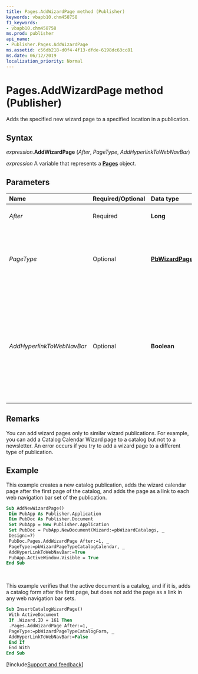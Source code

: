 ```yaml
---
title: Pages.AddWizardPage method (Publisher)
keywords: vbapb10.chm458758
f1_keywords:
- vbapb10.chm458758
ms.prod: publisher
api_name:
- Publisher.Pages.AddWizardPage
ms.assetid: c56db218-d0f4-4f13-dfde-6198dc63cc81
ms.date: 06/12/2019
localization_priority: Normal
---
```



# Pages.AddWizardPage method (Publisher)

Adds the specified new wizard page to a specified location in a publication.


## Syntax

_expression_.**AddWizardPage** (_After_, _PageType_, _AddHyperlinkToWebNavBar_)

_expression_ A variable that represents a **[Pages](Publisher.Pages.md)** object.


## Parameters

|Name|Required/Optional|Data type|Description|
|:-----|:-----|:-----|:-----|
|_After_|Required| **Long**|The page after which to place the new wizard page.|
|_PageType_|Optional| **[PbWizardPageType](Publisher.PbWizardPageType.md)**|The type of wizard page to add. Can be one of the **PbWizardPageType** constants declared in the Microsoft Publisher type library.|
|_AddHyperlinkToWebNavBar_|Optional| **Boolean**|Specifies whether a link to the new page will be added to the automatic navigation bars of existing pages. Default is **False**, which means that if this argument is omitted, links to this page will not be added to the automatic navigation bars of existing pages.|

## Remarks

You can add wizard pages only to similar wizard publications. For example, you can add a Catalog Calendar Wizard page to a catalog but not to a newsletter. An error occurs if you try to add a wizard page to a different type of publication.

## Example

This example creates a new catalog publication, adds the wizard calendar page after the first page of the catalog, and adds the page as a link to each web navigation bar set of the publication.

```vb
Sub AddNewWizardPage() 
 Dim PubApp As Publisher.Application 
 Dim PubDoc As Publisher.Document 
 Set PubApp = New Publisher.Application 
 Set PubDoc = PubApp.NewDocument(Wizard:=pbWizardCatalogs, _ 
 Design:=7) 
 PubDoc.Pages.AddWizardPage After:=1, _ 
 PageType:=pbWizardPageTypeCatalogCalendar, _ 
 AddHyperLinkToWebNavBar:=True 
 PubApp.ActiveWindow.Visible = True 
End Sub
```

<br/>

This example verifies that the active document is a catalog, and if it is, adds a catalog form after the first page, but does not add the page as a link in any web navigation bar sets.

```vb
Sub InsertCatalogWizardPage() 
 With ActiveDocument 
 If .Wizard.ID = 161 Then 
 .Pages.AddWizardPage After:=1, _ 
 PageType:=pbWizardPageTypeCatalogForm, _ 
 AddHyperLinkToWebNavBar:=False 
 End If 
 End With 
End Sub
```

[!include[Support and feedback](~/includes/feedback-boilerplate.md)]